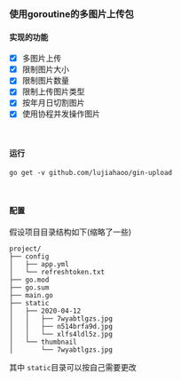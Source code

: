 ### 使用goroutine的多图片上传包

#### 实现的功能
* [x] 多图片上传
* [x] 限制图片大小
* [x] 限制图片数量
* [x] 限制上传图片类型
* [x] 按年月日切割图片
* [x] 使用协程并发操作图片

<br>

#### 运行
```shell script
go get -v github.com/lujiahaoo/gin-upload
```

<br>

#### 配置
假设项目目录结构如下(缩略了一些)
```
project/
├── config
│   ├── app.yml
│   └── refreshtoken.txt
├── go.mod
├── go.sum
├── main.go
├── static
│   ├── 2020-04-12
│   │   ├── 7wyabtlgzs.jpg
│   │   ├── n514brfa9d.jpg
│   │   └── xlfs4ldl5z.jpg
│   └── thumbnail
│       └── 7wyabtlgzs.jpg
```
其中 `static`目录可以按自己需要更改

